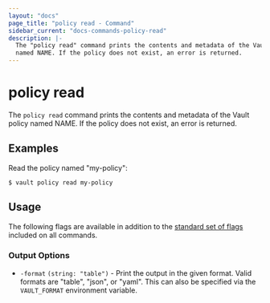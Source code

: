 ```yaml
---
layout: "docs"
page_title: "policy read - Command"
sidebar_current: "docs-commands-policy-read"
description: |-
  The "policy read" command prints the contents and metadata of the Vault policy
  named NAME. If the policy does not exist, an error is returned.
---
```


# policy read

The `policy read` command prints the contents and metadata of the Vault policy
named NAME. If the policy does not exist, an error is returned.

## Examples

Read the policy named "my-policy":

```text
$ vault policy read my-policy
```

## Usage

The following flags are available in addition to the [standard set of
flags](/docs/commands/index.html) included on all commands.

### Output Options

- `-format` `(string: "table")` - Print the output in the given format. Valid
  formats are "table", "json", or "yaml". This can also be specified via the
  `VAULT_FORMAT` environment variable.
